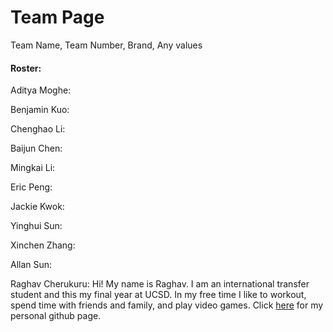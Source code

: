 # Team Page

Team Name, Team Number, Brand, Any values


#### Roster:

Aditya Moghe:

Benjamin Kuo:

Chenghao Li:

Baijun Chen:

Mingkai Li: 

Eric Peng:

Jackie Kwok:

Yinghui Sun: 

Xinchen Zhang:

Allan Sun:

Raghav Cherukuru: Hi! My name is Raghav. I am an international transfer student and this my final year at UCSD. In my free time I like to workout, spend time with friends and family, and play video games. Click [here](https://github.com/rcherukuru2000) for my personal github page.